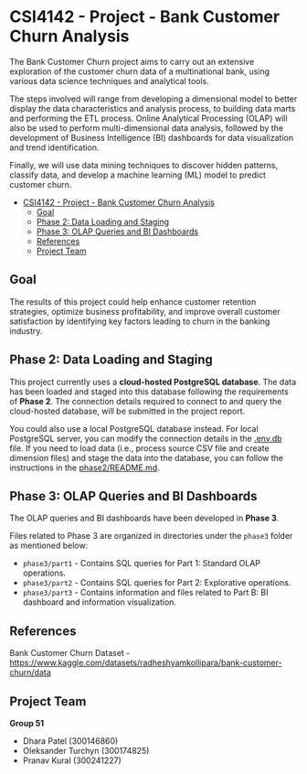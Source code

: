 # CSI4142 - Project - Bank Customer Churn Analysis

The Bank Customer Churn project aims to carry out an extensive exploration of the customer churn data of a multinational bank, using various data science techniques and analytical tools.

The steps involved will range from developing a dimensional model to better display the data characteristics and analysis process, to building data marts and performing the ETL process. Online Analytical Processing (OLAP) will also be used to perform multi-dimensional data analysis, followed by the development of Business Intelligence (BI) dashboards for data visualization and trend identification.

Finally, we will use data mining techniques to discover hidden patterns, classify data, and develop a machine learning (ML) model to predict customer churn.

- [CSI4142 - Project - Bank Customer Churn Analysis](#csi4142---project---bank-customer-churn-analysis)
  - [Goal](#goal)
  - [Phase 2: Data Loading and Staging](#phase-2-data-loading-and-staging)
  - [Phase 3: OLAP Queries and BI Dashboards](#phase-3-olap-queries-and-bi-dashboards)
  - [References](#references)
  - [Project Team](#project-team)

## Goal

The results of this project could help enhance customer retention strategies, optimize business profitability, and improve overall customer satisfaction by identifying key factors leading to churn in the banking industry.

## Phase 2: Data Loading and Staging

This project currently uses a **cloud-hosted PostgreSQL database**. The data has been loaded and staged into this database following the requirements of **Phase 2**. The connection details required to connect to and query the cloud-hosted database, will be submitted in the project report.

You could also use a local PostgreSQL database instead. For local PostgreSQL server, you can modify the connection details in the [.env.db](./.env.db) file. If you need to load data (i.e., process source CSV file and create dimension files) and stage the data into the database, you can follow the instructions in the [phase2/README.md](./phase2/README.md).

## Phase 3: OLAP Queries and BI Dashboards

The OLAP queries and BI dashboards have been developed in **Phase 3**.

Files related to Phase 3 are organized in directories under the `phase3` folder as mentioned below:

- `phase3/part1` - Contains SQL queries for Part 1: Standard OLAP operations.
- `phase3/part2` - Contains SQL queries for Part 2: Explorative operations.
- `phase3/part3` - Contains information and files related to Part B: BI dashboard and information visualization.

## References

Bank Customer Churn Dataset - https://www.kaggle.com/datasets/radheshyamkollipara/bank-customer-churn/data

## Project Team

**Group 51**

- Dhara Patel (300146860)
- Oleksander Turchyn (300174825)
- Pranav Kural (300241227)
